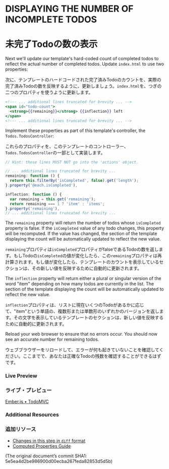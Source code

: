 # DISPLAYING THE NUMBER OF INCOMPLETE TODOS
# 未完了Todoの数の表示

Next we'll update our template's hard-coded count of completed todos to reflect the actual number of completed todos. Update `index.html` to use two properties:

次に、テンプレートのハードコードされた完了済みTodoのカウントを、実際の完了済みTodoの数を反映するように、更新しましょう。`index.html`を、つぎの二つのプロパティを使うように更新します。

```handlebars
<!--- ... additional lines truncated for brevity ... -->
<span id="todo-count">
  <strong>{{remaining}}</strong> {{inflection}} left
</span>
<!--- ... additional lines truncated for brevity ... -->
```

Implement these properties as part of this template's controller, the `Todos.TodosController`:

これらのプロパティを、このテンプレートのコントローラー、`Todos.TodosController`の一部として実装します。

```javascript
// Hint: these lines MUST NOT go into the 'actions' object.

// ... additional lines truncated for brevity ...
remaining: function () {
  return this.filterBy('isCompleted', false).get('length');
}.property('@each.isCompleted'),

inflection: function () {
  var remaining = this.get('remaining');
  return remaining === 1 ? 'item' : 'items';
}.property('remaining'),
// ... additional lines truncated for brevity ...
```

The `remaining` property will return the number of todos whose `isCompleted` property is false. If the `isCompleted` value of any todo changes, this property will be recomputed. If the value has changed, the section of the template displaying the count will be automatically updated to reflect the new value.

`remaining`プロパティは`isCompleted`プロパティがfalseであるTodoの数を返します。もしTodoの`isCompleted`の値が変化したら、この`remaining`プロパティは再計算されます。もし値が変化したら、テンプレートのカウントを表示しているセクションは、その新しい値を反映するために自動的に更新されます。

The `inflection` property will return either a plural or singular version of the word "item" depending on how many todos are currently in the list. The section of the template displaying the count will be automatically updated to reflect the new value.

`inflection`プロパティは、リストに現在いくつのTodoがあるかに応じて、"item"という単語の、複数形または単数形のいずれかのバージョンを返します。その文字を表示しているテンプレートのセクションは、新しい値を反映するために自動的に更新されます。

 Reload your web browser to ensure that no errors occur. You should now see an accurate number for remaining todos.
 
ウェブブラウザーをリロードして、エラーが何も起きていないことを確認してください。ここまでで、あなたは正確なTodoの残数を確認することができるはずです。

### Live Preview
### ライブ・プレビュー
<a class="jsbin-embed" href="http://jsbin.com/onOCIrA/1/embed?live">Ember.js • TodoMVC</a><script src="http://static.jsbin.com/js/embed.js"></script>
  
### Additional Resources
### 追加リソース
  * [Changes in this step in `diff` format](https://github.com/emberjs/quickstart-code-sample/commit/b418407ed9666714c82d894d6b70f785674f7a45)
  * [Computed Properties Guide](/guides/object-model/computed-properties/) 

(The original document’s commit SHA1: 5e5ea4d2be986900d00ecba267feda82853d5d5b)